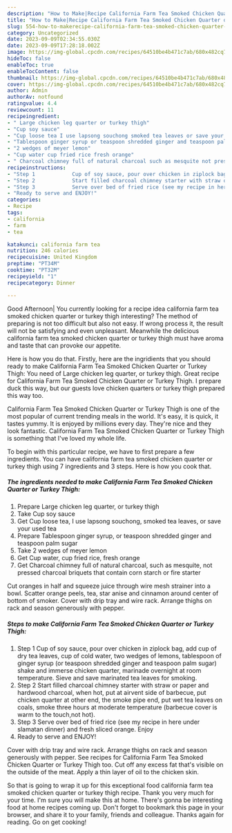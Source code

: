 ```yaml
---
description: "How to Make|Recipe California Farm Tea Smoked Chicken Quarter or Turkey Thigh {That is Delicious"
title: "How to Make|Recipe California Farm Tea Smoked Chicken Quarter or Turkey Thigh {That is Delicious"
slug: 554-how-to-makerecipe-california-farm-tea-smoked-chicken-quarter-or-turkey-thigh-that-is-delicious
category: Uncategorized
date: 2023-09-09T02:34:55.030Z
date: 2023-09-09T17:28:18.002Z
image: https://img-global.cpcdn.com/recipes/64510be4b471c7ab/680x482cq70/california-farm-tea-smoked-chicken-quarter-or-turkey-thigh-recipe-main-photo.jpg
hideToc: false
enableToc: true
enableTocContent: false
thumbnail: https://img-global.cpcdn.com/recipes/64510be4b471c7ab/680x482cq70/california-farm-tea-smoked-chicken-quarter-or-turkey-thigh-recipe-main-photo.jpg
cover: https://img-global.cpcdn.com/recipes/64510be4b471c7ab/680x482cq70/california-farm-tea-smoked-chicken-quarter-or-turkey-thigh-recipe-main-photo.jpg
author: Admin
authorAv: notfound
ratingvalue: 4.4
reviewcount: 11
recipeingredient:
- " Large chicken leg quarter or turkey thigh"
- "Cup soy sauce"
- "Cup loose tea I use lapsong souchong smoked tea leaves or save your used tea"
- "Tablespoon ginger syrup or teaspoon shredded ginger and teaspoon palm sugar"
- "2 wedges of meyer lemon"
- "Cup water cup fried rice fresh orange"
- " Charcoal chimney full of natural charcoal such as mesquite not pressed charcoal briquets that contain corn starch or fire starter"
recipeinstructions:
- "Step 1            Cup of soy sauce, pour over chicken in ziplock bag, add cup of dry tea leaves, cup of cold water, two wedges of lemons, tablespoon of ginger syrup (or teaspoon shredded ginger and teaspoon palm sugar) shake and immerse chicken quarter, marinade overnight at room temperature. Sieve and save marinated tea leaves for smoking."
- "Step 2            Start filled charcoal chimney starter with straw or paper and hardwood charcoal, when hot, put at airvent side of barbecue, put chicken quarter at other end, the smoke pipe end, put wet tea leaves on coals, smoke three hours at moderate temperature (barbecue cover is warm to the touch,not hot)."
- "Step 3            Serve over bed of fried rice (see my recipe in here under slamatan dinner) and fresh sliced orange. Enjoy"
- "Ready to serve and ENJOY!"
categories:
- Recipe
tags:
- california
- farm
- tea

katakunci: california farm tea 
nutrition: 246 calories
recipecuisine: United Kingdom
preptime: "PT34M"
cooktime: "PT32M"
recipeyield: "1"
recipecategory: Dinner

---
```



Good Afternoon| You currently looking for a recipe idea california farm tea smoked chicken quarter or turkey thigh interesting? The method of preparing is not too difficult but also not easy. If wrong process it, the result will not be satisfying and even unpleasant. Meanwhile the delicious california farm tea smoked chicken quarter or turkey thigh must have aroma and taste that can provoke our appetite.





Here is how you do that. Firstly, here are the ingridients that you should ready to make California Farm Tea Smoked Chicken Quarter or Turkey Thigh: You need of Large chicken leg quarter, or turkey thigh. Great recipe for California Farm Tea Smoked Chicken Quarter or Turkey Thigh. I prepare duck this way, but our guests love chicken quarters or turkey thigh prepared this way too.

California Farm Tea Smoked Chicken Quarter or Turkey Thigh is one of the most popular of current trending meals in the world. It's easy, it is quick, it tastes yummy. It is enjoyed by millions every day. They're nice and they look fantastic. California Farm Tea Smoked Chicken Quarter or Turkey Thigh is something that I've loved my whole life.


To begin with this particular recipe, we have to first prepare a few ingredients. You can have california farm tea smoked chicken quarter or turkey thigh using 7 ingredients and 3 steps. Here is how you cook that.

<!--inarticleads1-->

##### The ingredients needed to make California Farm Tea Smoked Chicken Quarter or Turkey Thigh:

1. Prepare  Large chicken leg quarter, or turkey thigh
1. Take Cup soy sauce
1. Get Cup loose tea, I use lapsong souchong, smoked tea leaves, or save your used tea
1. Prepare Tablespoon ginger syrup, or teaspoon shredded ginger and teaspoon palm sugar
1. Take 2 wedges of meyer lemon
1. Get Cup water, cup fried rice, fresh orange
1. Get  Charcoal chimney full of natural charcoal, such as mesquite, not pressed charcoal briquets that contain corn starch or fire starter


Cut oranges in half and squeeze juice through wire mesh strainer into a bowl. Scatter orange peels, tea, star anise and cinnamon around center of bottom of smoker. Cover with drip tray and wire rack. Arrange thighs on rack and season generously with pepper. 

<!--inarticleads2-->

##### Steps to make California Farm Tea Smoked Chicken Quarter or Turkey Thigh:

1. Step 1            Cup of soy sauce, pour over chicken in ziplock bag, add cup of dry tea leaves, cup of cold water, two wedges of lemons, tablespoon of ginger syrup (or teaspoon shredded ginger and teaspoon palm sugar) shake and immerse chicken quarter, marinade overnight at room temperature. Sieve and save marinated tea leaves for smoking.
1. Step 2            Start filled charcoal chimney starter with straw or paper and hardwood charcoal, when hot, put at airvent side of barbecue, put chicken quarter at other end, the smoke pipe end, put wet tea leaves on coals, smoke three hours at moderate temperature (barbecue cover is warm to the touch,not hot).
1. Step 3            Serve over bed of fried rice (see my recipe in here under slamatan dinner) and fresh sliced orange. Enjoy
1. Ready to serve and ENJOY!

Cover with drip tray and wire rack. Arrange thighs on rack and season generously with pepper. See recipes for California Farm Tea Smoked Chicken Quarter or Turkey Thigh too. Cut off any excess fat that&#39;s visible on the outside of the meat. Apply a thin layer of oil to the chicken skin. 

So that is going to wrap it up for this exceptional food california farm tea smoked chicken quarter or turkey thigh recipe. Thank you very much for your time. I'm sure you will make this at home. There's gonna be interesting food at home recipes coming up. Don't forget to bookmark this page in your browser, and share it to your family, friends and colleague. Thanks again for reading. Go on get cooking!
